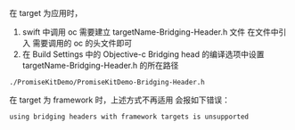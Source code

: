 在 target 为应用时，

1. swift 中调用 oc 需要建立 targetName-Bridging-Header.h 文件
在文件中引入 需要调用的 oc 的头文件即可
2. 在 Build Settings 中的 Objective-c Bridging head 
的编译选项中设置 targetName-Bridging-Header.h 的所在路径
```
./PromiseKitDemo/PromiseKitDemo-Bridging-Header.h
```

在 target 为 framework 时，上述方式不再适用
会报如下错误：
```
using bridging headers with framework targets is unsupported
```
